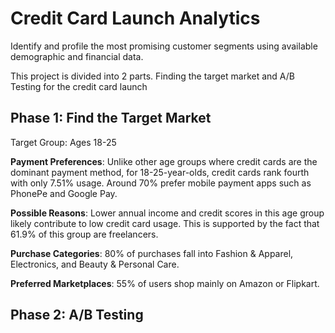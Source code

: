 # Credit Card Launch Analytics
Identify and profile the most promising customer segments using available demographic and financial data. 

This project is divided into 2 parts. Finding the target market and A/B Testing for the credit card launch

## Phase 1: Find the Target Market
Target Group: Ages 18-25

**Payment Preferences**: Unlike other age groups where credit cards are the dominant payment method, for 18-25-year-olds, credit cards rank fourth with only 7.51% usage. Around 70% prefer mobile payment apps such as PhonePe and Google Pay.

**Possible Reasons**: Lower annual income and credit scores in this age group likely contribute to low credit card usage. This is supported by the fact that 61.9% of this group are freelancers.

**Purchase Categories**: 80% of purchases fall into Fashion & Apparel, Electronics, and Beauty & Personal Care.

**Preferred Marketplaces**: 55% of users shop mainly on Amazon or Flipkart.

## Phase 2: A/B Testing
